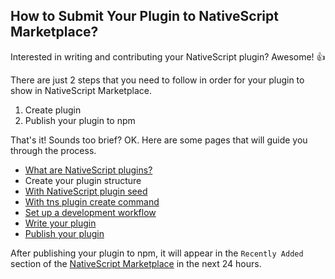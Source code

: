 ## How to Submit Your Plugin to NativeScript Marketplace?

Interested in writing and contributing your NativeScript plugin? Awesome!  👍

There are just 2 steps that you need to follow in order for your plugin to show in NativeScript Marketplace.

1) Create plugin
1) Publish your plugin to npm

That's it! Sounds too brief? OK. Here are some pages that will guide you through the process.

- [What are NativeScript plugins?](https://docs.nativescript.org/plugins/plugin-reference)
- Create your plugin structure
- [With NativeScript plugin seed](https://docs.nativescript.org/plugins/building-plugins#step-1-start-your-plugin)
- [With tns plugin create command](https://docs.nativescript.org/tooling/docs-cli/lib-management/plugin-create)
- [Set up a development workflow](https://docs.nativescript.org/plugins/building-plugins#step-2-set-up-a-development-workflow)
- [Write your plugin](https://docs.nativescript.org/plugins/building-plugins#step-3-write-your-plugin)
- [Publish your plugin](https://docs.nativescript.org/plugins/building-plugins#step-4-publish-your-plugin)

After publishing your plugin to npm, it will appear in the `Recently Added` section of the [NativeScript Marketplace](https://market.nativescript.org/) in the next 24 hours.
